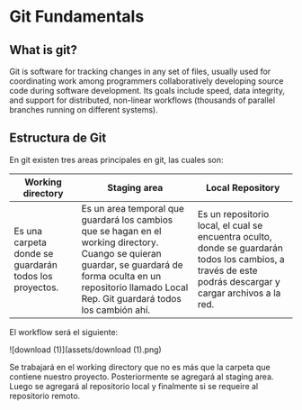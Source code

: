 # Git Fundamentals



## What is git?

Git is software for tracking changes in any set of files, usually used for coordinating work among programmers collaboratively developing source code during software development. Its goals include speed, data integrity, and support for distributed, non-linear workflows (thousands of parallel branches running on different systems).



## Estructura de Git

En git existen tres areas principales en git, las cuales son:

| Working directory                                      | **Staging area**                                             | Local Repository                                             |
| ------------------------------------------------------ | ------------------------------------------------------------ | ------------------------------------------------------------ |
| Es una carpeta donde se guardarán todos los proyectos. | Es un area temporal que guardará los cambios que se hagan en el working directory. Cuango se quieran guardar, se guardará de forma oculta en un repositorio llamado Local Rep. Git guardará todos los cambión ahí. | Es un repositorio local, el cual se encuentra oculto, donde se guardarán todos los cambios, a través de este podrás descargar y cargar archivos a la red. |



El workflow será el siguiente:

![download (1)](assets/download (1).png)



Se trabajará en el working directory que no es más que la carpeta que contiene nuestro proyecto. Posteriormente se agregará al staging area. Luego se agregará al repositorio local y finalmente si se requeire al repositorio remoto.



